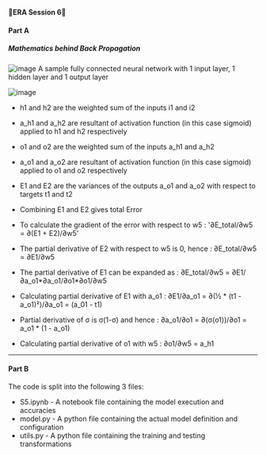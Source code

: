&#x1F537;**ERA Session 6**&#x1F537;

#### **Part A**

##### **Mathematics behind Back Propagation**

![image](https://github.com/nanekja/tsai/assets/12238843/2423f84c-1331-41dc-8d3a-83a0d4f704b9)
A sample fully connected neural network with 1 input layer, 1 hidden layer and 1 output layer

![image](https://github.com/nanekja/tsai/assets/12238843/8e196cc3-676b-4f5b-b0f8-2ce9828a3fb9)

* h1 and h2 are the weighted sum of the inputs i1 and i2	
* a_h1 and a_h2 are resultant of activation function (in this case sigmoid) applied to h1 and h2 respectively	
* o1 and o2 are the weighted sum of the inputs a_h1 and a_h2	
* a_o1 and a_o2 are resultant of activation function (in this case sigmoid) applied to o1 and o2 respectively	
* E1 and E2 are the variances of the outputs a_o1 and a_o2 with respect to targets t1 and t2	
* Combining E1 and E2 gives total Error	

* To calculate the gradient of the error with respect to w5   :						'∂E_total/∂w5 = ∂(E1 + E2)/∂w5'	
* The partial derivative of E2 with respect to w5 is 0, hence :						∂E_total/∂w5 = ∂E1/∂w5	
* The partial derivative of E1 can be expanded as             :						∂E_total/∂w5 = ∂E1/∂a_o1*∂a_o1/∂o1*∂o1/∂w5	
* Calculating partial derivative of E1 with a_o1              :						∂E1/∂a_o1 =  ∂(½ * (t1 - a_o1)²)/∂a_o1 = (a_01 - t1)	
* Partial derivative of σ is σ(1-σ) and hence                 :						∂a_o1/∂o1 =  ∂(σ(o1))/∂o1 = a_o1 * (1 - a_o1)	
* Calculating partial derivative of o1 with w5                :						∂o1/∂w5 = a_h1	




---------------------------------------------------------------------------------------------------------------------------------------------------------------------
#### **Part B**

The code is split into the following 3 files:

* S5.ipynb - A notebook file containing the model execution and accuracies
* model.py - A python file containing the actual model definition and configuration
* utils.py - A python file containing the training and testing transformations
